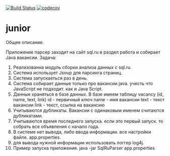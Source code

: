 [![Build Status](https://travis-ci.org/Abrikosovp/junior.svg?branch=master)](https://travis-ci.org/Abrikosovp/junior)
[![codecov](https://codecov.io/gh/Abrikosovp/junior/branch/master/graph/badge.svg)](https://codecov.io/gh/Abrikosovp/junior)
# junior
Общее описание.

Приложение парсер заходит на сайт sql.ru в раздел работа и собирает Java вакансии.
Задача:
1. Реализованна модуль сборки анализа данных с sql.ru.
2. Система использует Jsoup для парсинга страниц.
3. Система запускаеться раз в день.
4. Система собирает данные только про вакансии java. учесть что JavaScript не подходит. как и Java Script.
5. Данные храняться в базе данных. 
В базе имеем таблицу vacancy (id, name, text, link)
id - первичный ключ
name - имя вакансии
text - текст вакансии
link - текст, ссылка на вакансию
6. Учитываются дубликаты. Вакансии с одинаковым именем считаются дубликатами.
7. Учитываются время последнего запуска. если это первый запуск. то собрать все объявления с начало года.
8. В системе нет вывода, либо ввода информации. все настройки файле. app.properties.
9. для вывода нужной информации использовать логгер log4j.
10. Пример запуска приложения.
java -jar SqlRuParser app.properties